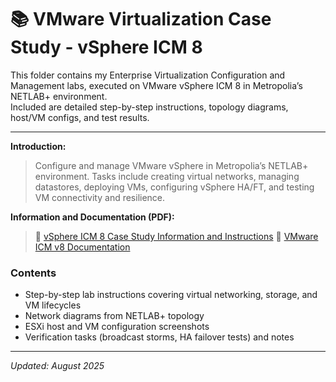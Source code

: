 # 📚 VMware Virtualization Case Study - vSphere ICM 8

This folder contains my Enterprise Virtualization Configuration and Management labs, executed on VMware vSphere ICM 8 in Metropolia’s NETLAB+ environment.  
Included are detailed step-by-step instructions, topology diagrams, host/VM configs, and test results.  

----------------------------------------------------------------

**Introduction:**  
> Configure and manage VMware vSphere in Metropolia’s NETLAB+ environment. Tasks include creating virtual networks, managing datastores, deploying VMs, configuring vSphere HA/FT, and testing VM connectivity and resilience.

**Information and Documentation (PDF):**  
> 🔗 [vSphere ICM 8 Case Study Information and Instructions](https://github.com/Trailbblazer/For-Networking-Activities/blob/main/VMWare-Caase-Study/docs/vSphere_ICM8_CaseStudy.pdf)
> 🔗 [VMware ICM v8 Documentation](https://github.com/Trailbblazer/For-Networking-Activities/blob/main/VMWare-Caase-Study/docs/Kamonnun%20Silarat%20-%20VMware%20ICM%20v8%20Case%20Study%20Documentation.pdf)

### **Contents**
- Step-by-step lab instructions covering virtual networking, storage, and VM lifecycles  
- Network diagrams from NETLAB+ topology  
- ESXi host and VM configuration screenshots  
- Verification tasks (broadcast storms, HA failover tests) and notes  

----------------------------------------------------------------

*Updated: August 2025*
